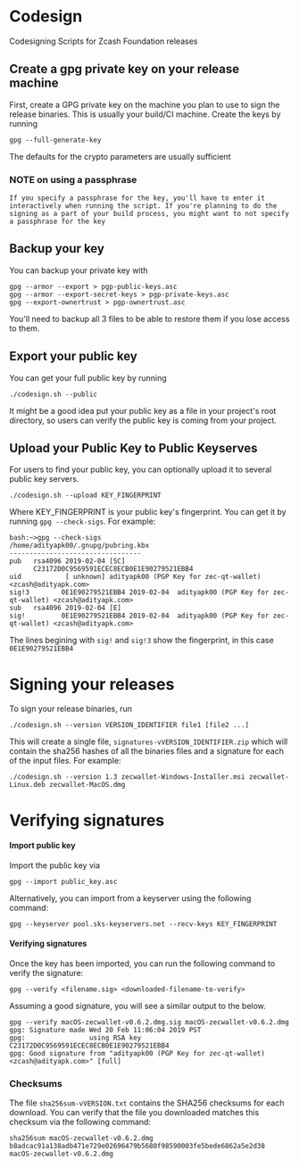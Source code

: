 # Codesign
Codesigning Scripts for Zcash Foundation releases

## Create a gpg private key on your release machine
First, create a GPG private key on the machine you plan to use to sign the release binaries. This is usually your build/CI machine. 
Create the keys by running
```
gpg --full-generate-key
```
The defaults for the crypto parameters are usually sufficient

### NOTE on using a passphrase
```
If you specify a passphrase for the key, you'll have to enter it interactively when running the script. If you're planning to do the signing as a part of your build process, you might want to not specify a passphrase for the key
```

## Backup your key
You can backup your private key with 
```
gpg --armor --export > pgp-public-keys.asc
gpg --armor --export-secret-keys > pgp-private-keys.asc
gpg --export-ownertrust > pgp-ownertrust.asc
```
You'll need to backup all 3 files to be able to restore them if you lose access to them.


## Export your public key
You can get your full public key by running
```
./codesign.sh --public
```
It might be a good idea put your public key as a file in your project's root directory, so users can verify the public key is coming from your project.

## Upload your Public Key to Public Keyserves
For users to find your public key, you can optionally upload it to several public key servers. 
```
./codesign.sh --upload KEY_FINGERPRINT
```
Where KEY_FINGERPRINT is your public key's fingerprint. You can get it by running `gpg --check-sigs`. For example:
```
bash:~>gpg --check-sigs
/home/adityapk00/.gnupg/pubring.kbx
---------------------------------
pub   rsa4096 2019-02-04 [SC]
      C23172D0C9569591ECEC8ECB0E1E90279521EBB4
uid           [ unknown] adityapk00 (PGP Key for zec-qt-wallet) <zcash@adityapk.com>
sig!3        0E1E90279521EBB4 2019-02-04  adityapk00 (PGP Key for zec-qt-wallet) <zcash@adityapk.com>
sub   rsa4096 2019-02-04 [E]
sig!         0E1E90279521EBB4 2019-02-04  adityapk00 (PGP Key for zec-qt-wallet) <zcash@adityapk.com>
```
The lines begining with `sig!` and `sig!3` show the fingerprint, in this case `0E1E90279521EBB4`

# Signing your releases
To sign your release binaries, run 
```
./codesign.sh --version VERSION_IDENTIFIER file1 [file2 ...]
```

This will create a single file, `signatures-vVERSION_IDENTIFIER.zip` which will contain the sha256 hashes of all the binaries files and a signature for each of the input files. For example:
```
./codesign.sh --version 1.3 zecwallet-Windows-Installer.msi zecwallet-Linux.deb zecwallet-MacOS.dmg
```

# Verifying signatures

#### Import public key
Import the public key via

`gpg --import public_key.asc`

Alternatively, you can import from a keyserver using the following command:

`gpg --keyserver pool.sks-keyservers.net --recv-keys KEY_FINGERPRINT`

#### Verifying signatures

Once the key has been imported, you can run the following command to verify the signature:

`gpg --verify <filename.sig> <downloaded-filename-to-verify>`

Assuming a good signature, you will see a similar output to the below.

```
gpg --verify macOS-zecwallet-v0.6.2.dmg.sig macOS-zecwallet-v0.6.2.dmg
gpg: Signature made Wed 20 Feb 11:06:04 2019 PST
gpg:                using RSA key C23172D0C9569591ECEC8ECB0E1E90279521EBB4
gpg: Good signature from "adityapk00 (PGP Key for zec-qt-wallet) <zcash@adityapk.com>" [full]
```

### Checksums

The file `sha256sum-vVERSION.txt` contains the SHA256 checksums for each download. You can verify that the file you downloaded matches this checksum via the following command:

```
sha256sum macOS-zecwallet-v0.6.2.dmg
b8adcac91a138adb471e729e02696479b5680f98590003fe5bede6862a5e2d38  macOS-zecwallet-v0.6.2.dmg
```
